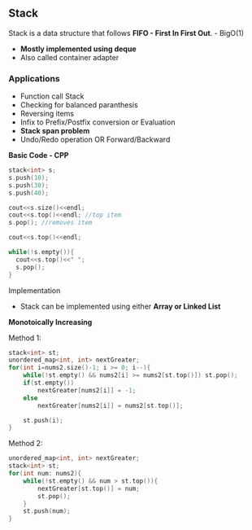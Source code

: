 ## Stack

Stack is a data structure that follows **FIFO - First In First Out**. - BigO(1)
- **Mostly implemented using deque**
- Also called container adapter

### Applications
- Function call Stack
- Checking for balanced paranthesis
- Reversing items
- Infix to Prefix/Postfix conversion or Evaluation
- **Stack span problem**
- Undo/Redo operation OR Forward/Backward

**Basic Code - CPP**
```cpp
stack<int> s;
s.push(10);
s.push(30);
s.push(40);

cout<<s.size()<<endl;
cout<<s.top()<<endl; //top item
s.pop(); //removes item

cout<<s.top()<<endl;

while(!s.empty()){
  cout<<s.top()<<" ";
  s.pop();
}

```
Implementation
- Stack can be implemented using either **Array or Linked List**

**Monotoically Increasing**

Method 1:
```cpp
stack<int> st;
unordered_map<int, int> nextGreater;
for(int i=nums2.size()-1; i >= 0; i--){
    while(!st.empty() && nums2[i] >= nums2[st.top()]) st.pop();
    if(st.empty())
        nextGreater[nums2[i]] = -1;
    else
        nextGreater[nums2[i]] = nums2[st.top()];

    st.push(i);
}
```

Method 2:
```cpp
unordered_map<int, int> nextGreater;
stack<int> st;
for(int num: nums2){
    while(!st.empty() && num > st.top()){
        nextGreater[st.top()] = num;
        st.pop();
    }
    st.push(num);
}
```

